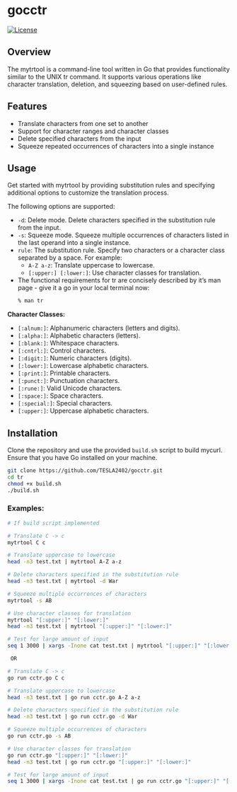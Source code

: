 # gocctr
[![License](https://img.shields.io/badge/license-MIT-blue.svg)](https://opensource.org/licenses/MIT)

## Overview

The mytrtool is a command-line tool written in Go that provides functionality similar to the UNIX tr command. It supports various operations like character translation, deletion, and squeezing based on user-defined rules.

## Features

- Translate characters from one set to another
- Support for character ranges and character classes
- Delete specified characters from the input
- Squeeze repeated occurrences of characters into a single instance

## Usage

Get started with mytrtool by providing substitution rules and specifying additional options to customize the translation process.

The following options are supported:

- `-d`: Delete mode. Delete characters specified in the substitution rule from the input.
- `-s`: Squeeze mode. Squeeze multiple occurrences of characters listed in the last operand into a single instance.
- `rule`: The substitution rule. Specify two characters or a character class separated by a space. For example:
  - `A-Z a-z`: Translate uppercase to lowercase.
  - `[:upper:] [:lower:]`: Use character classes for translation.
- The functional requirements for tr are concisely described by it’s man page - give it a go in your local terminal now:
  ```bash
  % man tr
  ```

**Character Classes:**

- `[:alnum:]`: Alphanumeric characters (letters and digits).
- `[:alpha:]`: Alphabetic characters (letters).
- `[:blank:]`: Whitespace characters.
- `[:cntrl:]`: Control characters.
- `[:digit:]`: Numeric characters (digits).
- `[:lower:]`: Lowercase alphabetic characters.
- `[:print:]`: Printable characters.
- `[:punct:]`: Punctuation characters.
- `[:rune:]`: Valid Unicode characters.
- `[:space:]`: Space characters.
- `[:special:]`: Special characters.
- `[:upper:]`: Uppercase alphabetic characters.

## Installation

Clone the repository and use the provided `build.sh` script to build mycurl. Ensure that you have Go installed on your machine.

```bash
git clone https://github.com/TESLA2402/gocctr.git
cd tr
chmod +x build.sh
./build.sh

```

### Examples:

```bash
# If build script implemented

# Translate C -> c
mytrtool C c

# Translate uppercase to lowercase
head -n3 test.txt | mytrtool A-Z a-z

# Delete characters specified in the substitution rule
head -n3 test.txt | mytrtool -d War

# Squeeze multiple occurrences of characters
mytrtool -s AB

# Use character classes for translation
mytrtool "[:upper:]" "[:lower:]"
head -n3 test.txt | mytrtool "[:upper:]" "[:lower:]"

# Test for large amount of input
seq 1 3000 | xargs -Inone cat test.txt | mytrtool "[:upper:]" "[:lower:]" > result.txt

 OR

# Translate C -> c
go run cctr.go C c

# Translate uppercase to lowercase
head -n3 test.txt | go run cctr.go A-Z a-z

# Delete characters specified in the substitution rule
head -n3 test.txt | go run cctr.go -d War

# Squeeze multiple occurrences of characters
go run cctr.go -s AB

# Use character classes for translation
go run cctr.go "[:upper:]" "[:lower:]"
head -n3 test.txt | go run cctr.go "[:upper:]" "[:lower:]"

# Test for large amount of input
seq 1 3000 | xargs -Inone cat test.txt | go run cctr.go "[:upper:]" "[:lower:]" > result.txt
```

